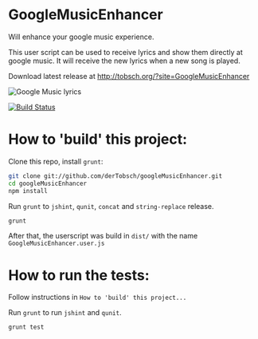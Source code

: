 GoogleMusicEnhancer
===================

Will enhance your google music experience.

This user script can be used to receive lyrics and show them directly at google music.
It will receive the new lyrics when a new song is played.

Download latest release at
http://tobsch.org/?site=GoogleMusicEnhancer

![Google Music lyrics](http://tobsch.org/img/GoogleMusicEnhancer/927cf659a1ef.png)


[![Build Status](https://travis-ci.org/derTobsch/googleMusicEnhancer.svg?branch=master)](https://travis-ci.org/derTobsch/googleMusicEnhancer)

How to 'build' this project:
====================================================
Clone this repo, install `grunt`:

```sh
git clone git://github.com/derTobsch/googleMusicEnhancer.git
cd googleMusicEnhancer
npm install
```

Run `grunt` to `jshint`, `qunit`,  `concat` and `string-replace` release.

```sh
grunt
```

After that, the userscript was build in `dist/` with the name `GoogleMusicEnhancer.user.js`


How to run the tests:
====================================================
Follow instructions in `How to 'build' this project...`

Run `grunt` to run `jshint` and `qunit`.

```sh
grunt test
```
